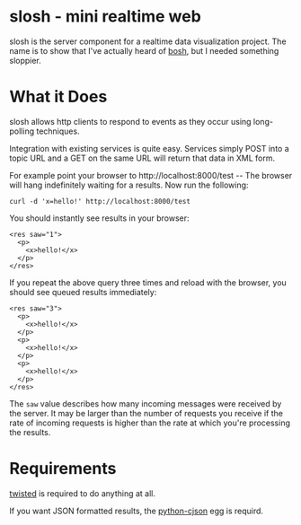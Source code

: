 # slosh - mini realtime web

slosh is the server component for a realtime data visualization project.  The
name is to show that I've actually heard of
[bosh](http://xmpp.org/extensions/xep-0124.html), but I needed something
sloppier.

# What it Does

slosh allows http clients to respond to events as they occur using long-polling
techniques.

Integration with existing services is quite easy.  Services simply POST into a
topic URL and a GET on the same URL will return that data in XML form.

For example point your browser to http://localhost:8000/test -- The browser
will hang indefinitely waiting for a results.  Now run the following:

    curl -d 'x=hello!' http://localhost:8000/test

You should instantly see results in your browser:

    <res saw="1">
      <p>
        <x>hello!</x>
      </p>
    </res>

If you repeat the above query three times and reload with the browser, you
should see queued results immediately:

    <res saw="3">
      <p>
        <x>hello!</x>
      </p>
      <p>
        <x>hello!</x>
      </p>
      <p>
        <x>hello!</x>
      </p>
    </res>

The `saw` value describes how many incoming messages were received by the
server.  It may be larger than the number of requests you receive if the rate
of incoming requests is higher than the rate at which you're processing the
results.

# Requirements

[twisted](http://twistedmatrix.com/) is required to do anything at all.

If you want JSON formatted results, the
[python-cjson](http://pypi.python.org/pypi/python-cjson) egg is requird.
